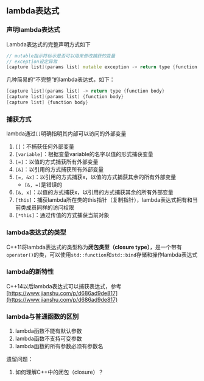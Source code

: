 ## lambda表达式

### 声明lambda表达式
Lambda表达式的完整声明方式如下
```C++
// mutable指示符标示是否可以用来修改捕获的变量
// exception设定异常
[capture list](params list) mutable exception -> return type {function body}
```
几种简易的“不完整”的lambda表达式，如下：
```C++
[capture list](params list) -> return type {function body}
[capture list](params list) {function body}
[capture list] {function body}
```

### 捕获方式
lambda通过`[]`明确指明其内部可以访问的外部变量
1. `[]`：不捕获任何外部变量
2. `[variable]`：根据变量variable的名字以值的形式捕获变量
3. `[=]`：以值的方式捕获所有外部变量
4. `[&]`：以引用的方式捕获所有外部变量
5. `[=, &x]`：以引用的方式捕获x，以值的方式捕获其余的所有外部变量
    * `[&, =]`是错误的
6. `[&, x]`：以值的方式捕获x，以引用的方式捕获其余的所有外部变量
7. `[this]`：捕获lambda所在类的this指针（复制指针），lambda表达式拥有和当前类成员同样的访问权限
8. `[*this]`：通过传值的方式捕获当前对象

### lambda表达式的类型
C++11将lambda表达式的类型称为**闭包类型（closure type）**，是一个带有`operator()`的类，可以使用`std::function`和`std::bind`存储和操作lambda表达式

### lambda的新特性
C++14以后lambda表达式可以捕获表达式，参考[https://www.jianshu.com/p/d686ad9de817](https://www.jianshu.com/p/d686ad9de817)

### lambda与普通函数的区别
1. lambda函数不能有默认参数
2. lambda函数不支持可变参数
3. lambda函数的所有参数必须有参数名


遗留问题：
1. 如何理解C++中的闭包（closure）？
